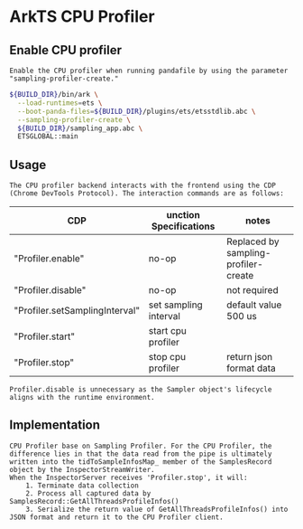 # ArkTS CPU Profiler
## Enable CPU profiler
    Enable the CPU profiler when running pandafile by using the parameter "sampling-profiler-create." 

```bash
${BUILD_DIR}/bin/ark \
  --load-runtimes=ets \
  --boot-panda-files=${BUILD_DIR}/plugins/ets/etsstdlib.abc \
  --sampling-profiler-create \
  ${BUILD_DIR}/sampling_app.abc \
  ETSGLOBAL::main
```
## Usage
    The CPU profiler backend interacts with the frontend using the CDP (Chrome DevTools Protocol). The interaction commands are as follows:  

|               CDP              |  unction Specifications  |                notes               |
|--------------------------------|--------------------------|------------------------------------|
|       "Profiler.enable"        |          no-op           |Replaced by sampling-profiler-create|  
|       "Profiler.disable"       |          no-op           |             not required           |
| "Profiler.setSamplingInterval" | set sampling interval    |          default value 500 us      |
|       "Profiler.start"         |      start cpu profiler  |                                    |
|       "Profiler.stop"          |      stop cpu profiler   |         return json format data    |


    Profiler.disable is unnecessary as the Sampler object's lifecycle aligns with the runtime environment.

## Implementation
    CPU Profiler base on Sampling Profiler. For the CPU Profiler, the difference lies in that the data read from the pipe is ultimately written into the tidToSampleInfosMap_ member of the SamplesRecord object by the InspectorStreamWriter.   
    When the InspectorServer receives 'Profiler.stop', it will:
        1. Terminate data collection
        2. Process all captured data by SamplesRecord::GetAllThreadsProfileInfos()
        3. Serialize the return value of GetAllThreadsProfileInfos() into JSON format and return it to the CPU Profiler client.